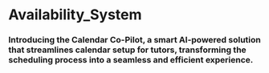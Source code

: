 # Availability_System

### Introducing the Calendar Co-Pilot, a smart AI-powered solution that streamlines calendar setup for tutors, transforming the scheduling process into a seamless and efficient experience.
